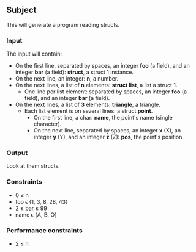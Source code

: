## Subject

This will generate a program reading structs.

### Input

The input will contain:

- On the first line, separated by spaces, an integer **foo** (a field), and an
  integer **bar** (a field): **struct**, a struct 1 instance.
- On the next line, an integer: **n**, a number.
- On the next lines, a list of **n** elements: **struct list**, a list a struct
  1.
    - One line per list element: separated by spaces, an integer **foo** (a
      field), and an integer **bar** (a field).
- On the next lines, a list of **3** elements: **triangle**, a triangle.
    - Each list element is on several lines: a struct **point**.
        - On the first line, a char: **name**, the point's name (single
          character).
        - On the next line, separated by spaces, an integer **x** (X), an
          integer **y** (Y), and an integer **z** (Z): **pos**, the point's
          position.

### Output

Look at them structs.

### Constraints

- 0 ≤ n
- foo ϵ {1, 3, 8, 28, 43}
- 2 ≤ bar ≤ 99
- name ϵ {A, B, O}

### Performance constraints

- 2 ≤ n
